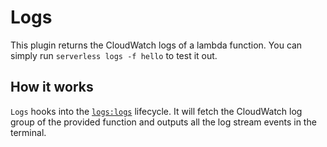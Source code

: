 <!--
title: Serverless Logs CLI Command for AWS
description: Logs Command for AWS with the Serverless CLI
layout: Page
-->

# Logs

This plugin returns the CloudWatch logs of a lambda function. You can simply run `serverless logs -f hello` to test it out.

## How it works

`Logs` hooks into the [`logs:logs`](/lib/plugins/logs) lifecycle. It will fetch the CloudWatch log group of the provided function and outputs all the log stream events in the terminal.